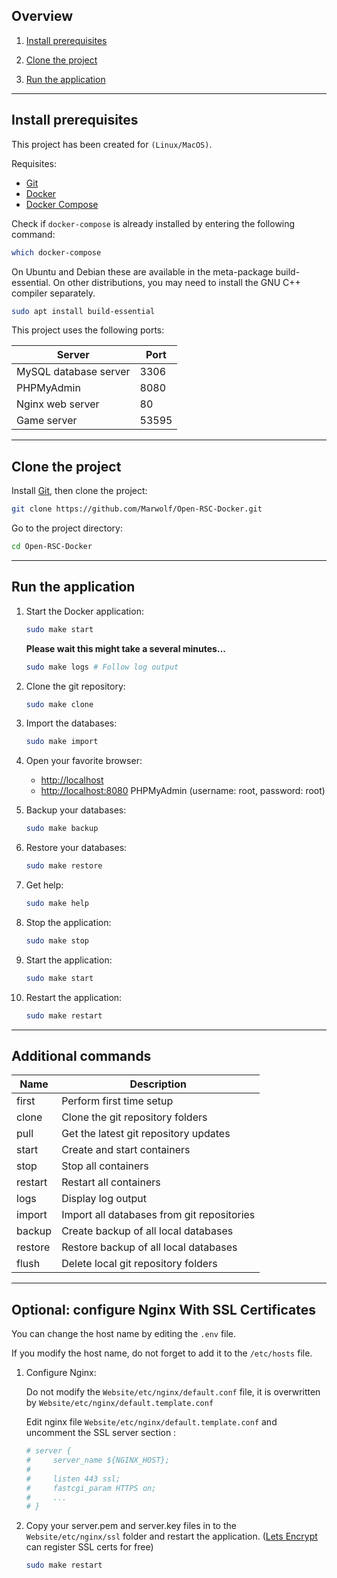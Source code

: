 ## Overview

1. [Install prerequisites](#install-prerequisites)

2. [Clone the project](#clone-the-project)

3. [Run the application](#run-the-application)

___

## Install prerequisites

This project has been created for `(Linux/MacOS)`.

Requisites:

* [Git](https://git-scm.com/downloads)
* [Docker](https://docs.docker.com/engine/installation/)
* [Docker Compose](https://docs.docker.com/compose/install/)

Check if `docker-compose` is already installed by entering the following command:

```sh
which docker-compose
```

On Ubuntu and Debian these are available in the meta-package build-essential. On other distributions, you may need to install the GNU C++ compiler separately.

```sh
sudo apt install build-essential
```

This project uses the following ports:

| Server                 | Port  |
|------------------------|-------|
| MySQL database server  | 3306  |
| PHPMyAdmin             | 8080  |
| Nginx web server       | 80    |
| Game server            | 53595 |
___

## Clone the project

Install [Git](http://git-scm.com/book/en/v2/Getting-Started-Installing-Git), then clone the project:

```sh
git clone https://github.com/Marwolf/Open-RSC-Docker.git
```

Go to the project directory:

```sh
cd Open-RSC-Docker
```


___

## Run the application

1. Start the Docker application:

    ```sh
    sudo make start
    ```

    **Please wait this might take a several minutes...**

    ```sh
    sudo make logs # Follow log output
    ```

2. Clone the git repository:

    ```sh
    sudo make clone
    ```

3. Import the databases:

    ```sh
    sudo make import
    ```

2. Open your favorite browser:

    * [http://localhost](http://localhost/)
    * [http://localhost:8080](http://localhost:8080/) PHPMyAdmin (username: root, password: root)

3. Backup your databases:

    ```sh
    sudo make backup
    ```

4. Restore your databases:

    ```sh
    sudo make restore
    ```

5. Get help:

    ```sh
    sudo make help
    ```

6. Stop the application:

    ```sh
    sudo make stop
    ```

7. Start the application:

    ```sh
    sudo make start
    ```

8. Restart the application:

    ```sh
    sudo make restart
    ```

___

## Additional commands

| Name          | Description                                   |
|---------------|-----------------------------------------------|
| first         | Perform first time setup                      |
| clone         | Clone the git repository folders              |
| pull          | Get the latest git repository updates         |
| start         | Create and start containers                   |
| stop          | Stop all containers                           |
| restart       | Restart all containers                        |
| logs          | Display log output                            |
| import        | Import all databases from git repositories    |
| backup        | Create backup of all local databases          |
| restore       | Restore backup of all local databases         |
| flush         | Delete local git repository folders           |

___

## Optional: configure Nginx With SSL Certificates

You can change the host name by editing the `.env` file.

If you modify the host name, do not forget to add it to the `/etc/hosts` file.

1. Configure Nginx:

    Do not modify the `Website/etc/nginx/default.conf` file, it is overwritten by  `Website/etc/nginx/default.template.conf`

    Edit nginx file `Website/etc/nginx/default.template.conf` and uncomment the SSL server section :

    ```sh
    # server {
    #     server_name ${NGINX_HOST};
    #
    #     listen 443 ssl;
    #     fastcgi_param HTTPS on;
    #     ...
    # }
    ```
2. Copy your server.pem and server.key files in to the `Website/etc/nginx/ssl` folder and restart the application. ([Lets Encrypt](https://www.digitalocean.com/community/tutorials/how-to-secure-nginx-with-let-s-encrypt-on-ubuntu-18-04) can register SSL certs for free)

    ```sh
    sudo make restart
    ```
